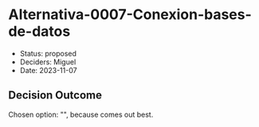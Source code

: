 # Alternativa-0007-Conexion-bases-de-datos

* Status: proposed
* Deciders: Miguel
* Date: 2023-11-07

## Decision Outcome

Chosen option: "", because comes out best.
